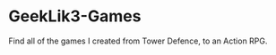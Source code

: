 GeekLik3-Games
==============

Find all of the games I created from Tower Defence, to an Action RPG.